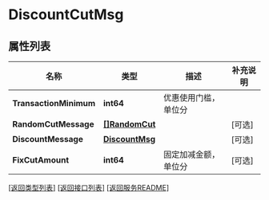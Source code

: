 # DiscountCutMsg

## 属性列表

名称 | 类型 | 描述 | 补充说明
------------ | ------------- | ------------- | -------------
**TransactionMinimum** | **int64** | 优惠使用门槛，单位分 | 
**RandomCutMessage** | [**[]RandomCut**](RandomCut.md) |  | [可选] 
**DiscountMessage** | [**DiscountMsg**](DiscountMsg.md) |  | [可选] 
**FixCutAmount** | **int64** | 固定加减金额，单位分 | [可选] 

[\[返回类型列表\]](README.md#类型列表)
[\[返回接口列表\]](README.md#接口列表)
[\[返回服务README\]](README.md)


